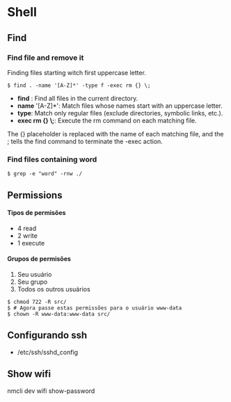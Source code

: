# Shell

## Find

### Find file and remove it

Finding files starting witch first uppercase letter. 
```
$ find . -name '[A-Z]*' -type f -exec rm {} \;
```

- **find** : Find all files in the current directory.
- **name** '[A-Z]\*': Match files whose names start with an uppercase letter.
- **type**: Match only regular files (exclude directories, symbolic links, etc.).
- **exec rm {} \\;**: Execute the rm command on each matching file. 

The {} placeholder is replaced with the name of each matching file, and the \; tells the find command to terminate the -exec action.

### Find files containing word

```
$ grep -e "word" -rnw ./
```

## Permissions

#### Tipos de permisões

- 4 read
- 2 write
- 1 execute

#### Grupos de permisões

1. Seu usuário
1. Seu grupo
1. Todos os outros usuários

```
$ chmod 722 -R src/
$ # Agora passe estas permissões para o usuário www-data
$ chown -R www-data:www-data src/
```

## Configurando ssh

- /etc/ssh/sshd\_config

## Show wifi

nmcli dev wifi show-password
